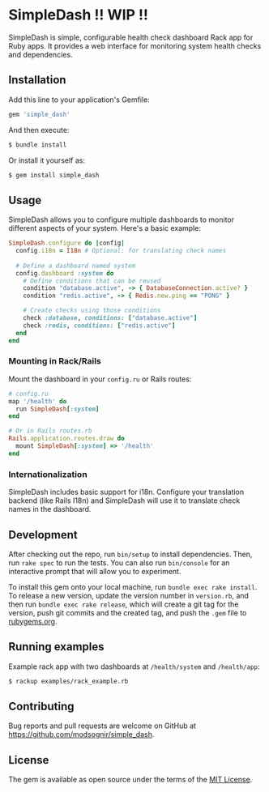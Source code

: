 # SimpleDash !! WIP !!

SimpleDash is simple, configurable health check dashboard Rack app for Ruby apps. It provides a web interface for monitoring system health checks and dependencies.

## Installation

Add this line to your application's Gemfile:

```ruby
gem 'simple_dash'
```

And then execute:

```bash
$ bundle install
```

Or install it yourself as:

```bash
$ gem install simple_dash
```

## Usage

SimpleDash allows you to configure multiple dashboards to monitor different aspects of your system. Here's a basic example:

```ruby
SimpleDash.configure do |config|
  config.i18n = I18n # Optional: for translating check names
  
  # Define a dashboard named system
  config.dashboard :system do
    # Define conditions that can be reused
    condition "database.active", -> { DatabaseConnection.active? }
    condition "redis.active", -> { Redis.new.ping == "PONG" }

    # Create checks using those conditions
    check :database, conditions: ["database.active"]
    check :redis, conditions: ["redis.active"]
  end
end
```

### Mounting in Rack/Rails

Mount the dashboard in your `config.ru` or Rails routes:

```ruby
# config.ru
map '/health' do
  run SimpleDash[:system]
end

# Or in Rails routes.rb
Rails.application.routes.draw do
  mount SimpleDash[:system] => '/health'
end
```

### Internationalization

SimpleDash includes basic support for i18n. Configure your translation backend (like Rails I18n) and SimpleDash will use it to translate check names in the dashboard.

## Development

After checking out the repo, run `bin/setup` to install dependencies. Then, run `rake spec` to run the tests. You can also run `bin/console` for an interactive prompt that will allow you to experiment.

To install this gem onto your local machine, run `bundle exec rake install`. To release a new version, update the version number in `version.rb`, and then run `bundle exec rake release`, which will create a git tag for the version, push git commits and the created tag, and push the `.gem` file to [rubygems.org](https://rubygems.org).

## Running examples

Example rack app with two dashboards at `/health/system` and `/health/app`:

```bash
$ rackup examples/rack_example.rb
```

## Contributing

Bug reports and pull requests are welcome on GitHub at https://github.com/modsognir/simple_dash.

## License

The gem is available as open source under the terms of the [MIT License](https://opensource.org/licenses/MIT).
